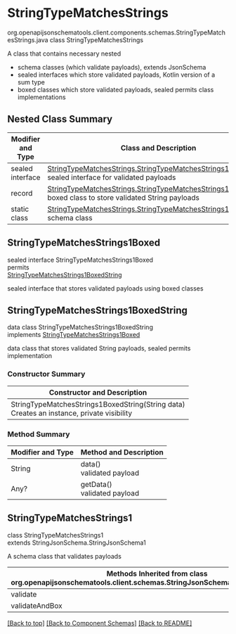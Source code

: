 # StringTypeMatchesStrings
org.openapijsonschematools.client.components.schemas.StringTypeMatchesStrings.java
class StringTypeMatchesStrings<br>

A class that contains necessary nested
- schema classes (which validate payloads), extends JsonSchema
- sealed interfaces which store validated payloads, Kotlin version of a sum type
- boxed classes which store validated payloads, sealed permits class implementations

## Nested Class Summary
| Modifier and Type | Class and Description |
| ----------------- | ---------------------- |
| sealed interface | [StringTypeMatchesStrings.StringTypeMatchesStrings1Boxed](#stringtypematchesstrings1boxed)<br> sealed interface for validated payloads |
| record | [StringTypeMatchesStrings.StringTypeMatchesStrings1BoxedString](#stringtypematchesstrings1boxedstring)<br> boxed class to store validated String payloads |
| static class | [StringTypeMatchesStrings.StringTypeMatchesStrings1](#stringtypematchesstrings1)<br> schema class |

## StringTypeMatchesStrings1Boxed
sealed interface StringTypeMatchesStrings1Boxed<br>
permits<br>
[StringTypeMatchesStrings1BoxedString](#stringtypematchesstrings1boxedstring)

sealed interface that stores validated payloads using boxed classes

## StringTypeMatchesStrings1BoxedString
data class StringTypeMatchesStrings1BoxedString<br>
implements [StringTypeMatchesStrings1Boxed](#stringtypematchesstrings1boxed)

data class that stores validated String payloads, sealed permits implementation

### Constructor Summary
| Constructor and Description |
| --------------------------- |
| StringTypeMatchesStrings1BoxedString(String data)<br>Creates an instance, private visibility |

### Method Summary
| Modifier and Type | Method and Description |
| ----------------- | ---------------------- |
| String | data()<br>validated payload |
| Any? | getData()<br>validated payload |

## StringTypeMatchesStrings1
class StringTypeMatchesStrings1<br>
extends StringJsonSchema.StringJsonSchema1

A schema class that validates payloads

| Methods Inherited from class org.openapijsonschematools.client.schemas.StringJsonSchema.StringJsonSchema1 |
| ------------------------------------------------------------------ |
| validate                                                           |
| validateAndBox                                                     |

[[Back to top]](#top) [[Back to Component Schemas]](../../../README.md#Component-Schemas) [[Back to README]](../../../README.md)
